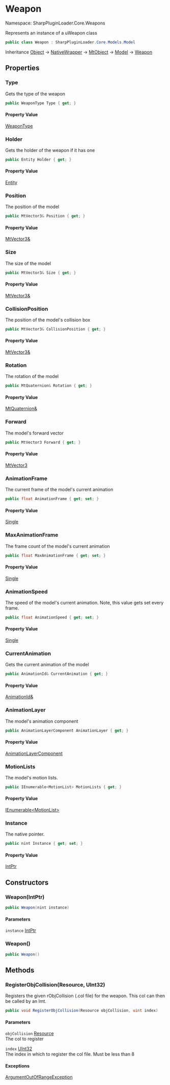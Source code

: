 # Weapon

Namespace: SharpPluginLoader.Core.Weapons

Represents an instance of a uWeapon class

```csharp
public class Weapon : SharpPluginLoader.Core.Models.Model
```

Inheritance [Object](https://docs.microsoft.com/en-us/dotnet/api/System.Object) → [NativeWrapper](./SharpPluginLoader.Core.NativeWrapper.md) → [MtObject](./SharpPluginLoader.Core.MtObject.md) → [Model](./SharpPluginLoader.Core.Models.Model.md) → [Weapon](./SharpPluginLoader.Core.Weapons.Weapon.md)

## Properties

### **Type**

Gets the type of the weapon

```csharp
public WeaponType Type { get; }
```

#### Property Value

[WeaponType](./SharpPluginLoader.Core.Entities.WeaponType.md)<br>

### **Holder**

Gets the holder of the weapon if it has one

```csharp
public Entity Holder { get; }
```

#### Property Value

[Entity](./SharpPluginLoader.Core.Entities.Entity.md)<br>

### **Position**

The position of the model

```csharp
public MtVector3& Position { get; }
```

#### Property Value

[MtVector3&](./SharpPluginLoader.Core.MtTypes.MtVector3.md)<br>

### **Size**

The size of the model

```csharp
public MtVector3& Size { get; }
```

#### Property Value

[MtVector3&](./SharpPluginLoader.Core.MtTypes.MtVector3.md)<br>

### **CollisionPosition**

The position of the model's collision box

```csharp
public MtVector3& CollisionPosition { get; }
```

#### Property Value

[MtVector3&](./SharpPluginLoader.Core.MtTypes.MtVector3.md)<br>

### **Rotation**

The rotation of the model

```csharp
public MtQuaternion& Rotation { get; }
```

#### Property Value

[MtQuaternion&](./SharpPluginLoader.Core.MtTypes.MtQuaternion.md)<br>

### **Forward**

The model's forward vector

```csharp
public MtVector3 Forward { get; }
```

#### Property Value

[MtVector3](./SharpPluginLoader.Core.MtTypes.MtVector3.md)<br>

### **AnimationFrame**

The current frame of the model's current animation

```csharp
public float AnimationFrame { get; set; }
```

#### Property Value

[Single](https://docs.microsoft.com/en-us/dotnet/api/System.Single)<br>

### **MaxAnimationFrame**

The frame count of the model's current animation

```csharp
public float MaxAnimationFrame { get; set; }
```

#### Property Value

[Single](https://docs.microsoft.com/en-us/dotnet/api/System.Single)<br>

### **AnimationSpeed**

The speed of the model's current animation. Note, this value gets set every frame.

```csharp
public float AnimationSpeed { get; set; }
```

#### Property Value

[Single](https://docs.microsoft.com/en-us/dotnet/api/System.Single)<br>

### **CurrentAnimation**

Gets the current animation of the model

```csharp
public AnimationId& CurrentAnimation { get; }
```

#### Property Value

[AnimationId&](./SharpPluginLoader.Core.Components.AnimationId.md)<br>

### **AnimationLayer**

The model's animation component

```csharp
public AnimationLayerComponent AnimationLayer { get; }
```

#### Property Value

[AnimationLayerComponent](./SharpPluginLoader.Core.Components.AnimationLayerComponent.md)<br>

### **MotionLists**

The model's motion lists.

```csharp
public IEnumerable<MotionList> MotionLists { get; }
```

#### Property Value

[IEnumerable&lt;MotionList&gt;](https://docs.microsoft.com/en-us/dotnet/api/System.Collections.Generic.IEnumerable-1)<br>

### **Instance**

The native pointer.

```csharp
public nint Instance { get; set; }
```

#### Property Value

[IntPtr](https://docs.microsoft.com/en-us/dotnet/api/System.IntPtr)<br>

## Constructors

### **Weapon(IntPtr)**

```csharp
public Weapon(nint instance)
```

#### Parameters

`instance` [IntPtr](https://docs.microsoft.com/en-us/dotnet/api/System.IntPtr)<br>

### **Weapon()**

```csharp
public Weapon()
```

## Methods

### **RegisterObjCollision(Resource, UInt32)**

Registers the given rObjCollision (.col file) for the weapon. This col can then be called by an lmt.

```csharp
public void RegisterObjCollision(Resource objCollision, uint index)
```

#### Parameters

`objCollision` [Resource](./SharpPluginLoader.Core.Resources.Resource.md)<br>
The col to register

`index` [UInt32](https://docs.microsoft.com/en-us/dotnet/api/System.UInt32)<br>
The index in which to register the col file. Must be less than 8

#### Exceptions

[ArgumentOutOfRangeException](https://docs.microsoft.com/en-us/dotnet/api/System.ArgumentOutOfRangeException)<br>
